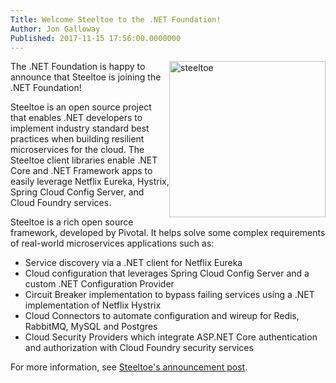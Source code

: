 ```yaml
---
Title: Welcome Steeltoe to the .NET Foundation!
Author: Jon Galloway
Published: 2017-11-15 17:56:00.0000000
---
```

<p><img src="assets/posts/steeltoe-logo.svg" alt="steeltoe" style="width: 250px; float:right" /></p>

<p>The .NET Foundation is happy to announce that Steeltoe is joining the .NET Foundation!</p>

<p>Steeltoe is an open source project that enables .NET developers to implement industry standard best practices when building resilient microservices for the cloud. The Steeltoe client libraries enable .NET Core and .NET Framework apps to easily leverage Netflix Eureka, Hystrix, Spring Cloud Config Server, and Cloud Foundry services.</p>

<p>Steeltoe is a rich open source framework, developed by Pivotal. It helps solve some complex requirements of real-world microservices applications such as:</p>

<ul>
<li>Service discovery via a .NET client for Netflix Eureka</li>
<li>Cloud configuration that leverages Spring Cloud Config Server and a custom .NET Configuration Provider</li>
<li>Circuit Breaker implementation to bypass failing services using a .NET implementation of Netflix Hystrix</li>
<li>Cloud Connectors to automate configuration and wireup for Redis, RabbitMQ, MySQL and Postgres</li>
<li>Cloud Security Providers which integrate ASP.NET Core authentication and authorization with Cloud Foundry security services</li>
</ul>

<p>For more information, see <a href="https://content.pivotal.io/blog/pivotal-contributes-steeltoe-to-the-net-foundation">Steeltoe's announcement post</a>.</p>
